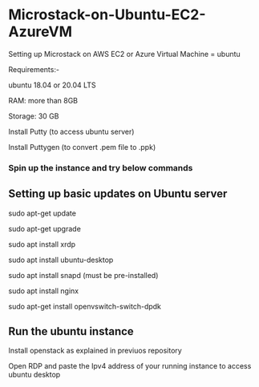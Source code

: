 # Microstack-on-Ubuntu-EC2-AzureVM

Setting up Microstack on AWS EC2 or Azure Virtual Machine = ubuntu

Requirements:-

ubuntu 18.04 or 20.04 LTS

RAM: more than 8GB

Storage: 30 GB

Install Putty  (to access ubuntu server)

Install Puttygen (to convert .pem file to .ppk)

### Spin up the instance and try below commands


## Setting up basic updates on Ubuntu server

sudo apt-get update

sudo apt-get upgrade

sudo apt install xrdp 

sudo apt install ubuntu-desktop

sudo apt install snapd (must be pre-installed)

sudo apt install nginx 

sudo apt-get install openvswitch-switch-dpdk

## Run the ubuntu instance

Install openstack as explained in previuos repository

Open RDP and paste the Ipv4 address of your running instance to access ubuntu desktop

